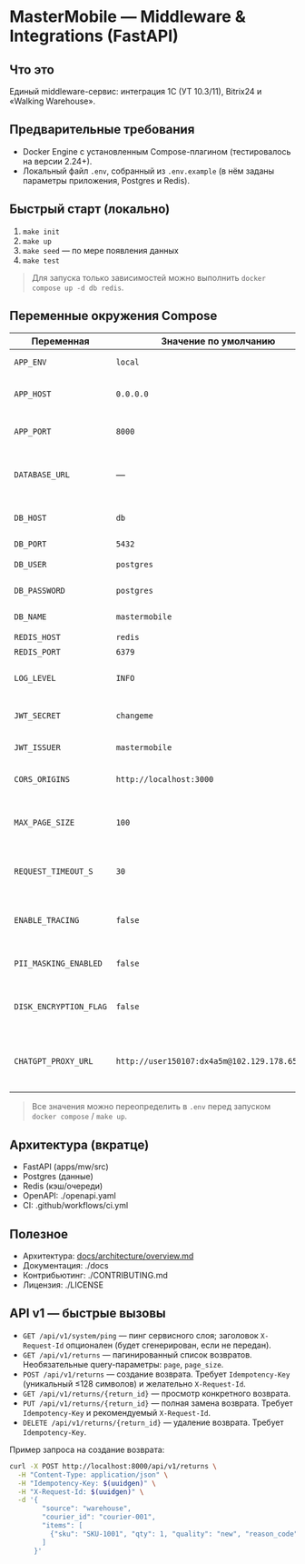 # MasterMobile — Middleware & Integrations (FastAPI)

## Что это
Единый middleware-сервис: интеграция 1С (УТ 10.3/11), Bitrix24 и «Walking Warehouse».

## Предварительные требования

- Docker Engine с установленным Compose-плагином (тестировалось на версии 2.24+).
- Локальный файл `.env`, собранный из `.env.example` (в нём заданы параметры приложения, Postgres и Redis).

## Быстрый старт (локально)
1. `make init`
2. `make up`
3. `make seed` — по мере появления данных
4. `make test`

> Для запуска только зависимостей можно выполнить `docker compose up -d db redis`.

## Переменные окружения Compose

| Переменная      | Значение по умолчанию | Назначение                          |
|-----------------|------------------------|-------------------------------------|
| `APP_ENV`       | `local`                | Режим работы приложения             |
| `APP_HOST`      | `0.0.0.0`              | Адрес, на котором слушает uvicorn   |
| `APP_PORT`      | `8000`                 | Порт приложения и проброс наружу    |
| `DATABASE_URL`  | —                      | Полный DSN Postgres (перекрывает настройки ниже) |
| `DB_HOST`       | `db`                   | Хост Postgres внутри docker-compose |
| `DB_PORT`       | `5432`                 | Порт Postgres                       |
| `DB_USER`       | `postgres`             | Имя пользователя БД                 |
| `DB_PASSWORD`   | `postgres`             | Пароль пользователя БД              |
| `DB_NAME`       | `mastermobile`         | Имя базы данных                     |
| `REDIS_HOST`    | `redis`                | Хост Redis                          |
| `REDIS_PORT`    | `6379`                 | Порт Redis                          |
| `LOG_LEVEL`     | `INFO`                 | Уровень логирования приложения      |
| `JWT_SECRET`    | `changeme`             | Секрет для подписи JWT-токенов      |
| `JWT_ISSUER`    | `mastermobile`         | Значение `iss` в выданных JWT       |
| `CORS_ORIGINS`  | `http://localhost:3000` | Разрешённые источники CORS (через запятую) |
| `MAX_PAGE_SIZE` | `100`                   | Максимальный размер страницы для пагинации |
| `REQUEST_TIMEOUT_S` | `30`                | Таймаут исходящих запросов (секунды) |
| `ENABLE_TRACING` | `false`                | Включение экспорта трассировок OpenTelemetry |
| `PII_MASKING_ENABLED` | `false`           | Маскирование персональных данных в логах |
| `DISK_ENCRYPTION_FLAG` | `false`          | Флаг шифрования томов/дисков (prod → `true`) |
| `CHATGPT_PROXY_URL` | `http://user150107:dx4a5m@102.129.178.65:6517` | Корпоративный прокси для исходящих запросов к ChatGPT/Whisper |

> Все значения можно переопределить в `.env` перед запуском `docker compose` / `make up`.

## Архитектура (вкратце)
- FastAPI (apps/mw/src)
- Postgres (данные)
- Redis (кэш/очереди)
- OpenAPI: ./openapi.yaml
- CI: .github/workflows/ci.yml

## Полезное
- Архитектура: [docs/architecture/overview.md](docs/architecture/overview.md)
- Документация: ./docs
- Контрибьютинг: ./CONTRIBUTING.md
- Лицензия: ./LICENSE

## API v1 — быстрые вызовы

- `GET /api/v1/system/ping` — пинг сервисного слоя; заголовок `X-Request-Id` опционален (будет сгенерирован, если не передан).
- `GET /api/v1/returns` — пагинированный список возвратов. Необязательные query-параметры: `page`, `page_size`.
- `POST /api/v1/returns` — создание возврата. Требует `Idempotency-Key` (уникальный ≤128 символов) и желательно `X-Request-Id`.
- `GET /api/v1/returns/{return_id}` — просмотр конкретного возврата.
- `PUT /api/v1/returns/{return_id}` — полная замена возврата. Требует `Idempotency-Key` и рекомендуемый `X-Request-Id`.
- `DELETE /api/v1/returns/{return_id}` — удаление возврата. Требует `Idempotency-Key`.

Пример запроса на создание возврата:

```bash
curl -X POST http://localhost:8000/api/v1/returns \
  -H "Content-Type: application/json" \
  -H "Idempotency-Key: $(uuidgen)" \
  -H "X-Request-Id: $(uuidgen)" \
  -d '{
        "source": "warehouse",
        "courier_id": "courier-001",
        "items": [
          {"sku": "SKU-1001", "qty": 1, "quality": "new", "reason_code": "customer_changed_mind"}
        ]
      }'
```
